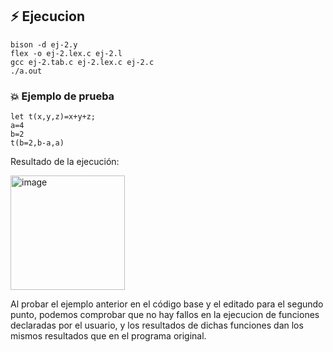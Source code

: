 ## ⚡ Ejecucion

```
bison -d ej-2.y
flex -o ej-2.lex.c ej-2.l
gcc ej-2.tab.c ej-2.lex.c ej-2.c
./a.out
```

### 💥 Ejemplo de prueba

```
let t(x,y,z)=x+y+z;
a=4
b=2 
t(b=2,b-a,a)
```

Resultado de la ejecución:


<img width="183" alt="image" src="https://github.com/user-attachments/assets/c7b04032-c95b-41b9-a00b-7b8fbd0b2540" />


Al probar el ejemplo anterior en el código base y el editado para el segundo punto, podemos comprobar que no hay fallos en la ejecucion de funciones declaradas por el usuario, y los resultados de dichas funciones dan los mismos resultados que en el programa original.
